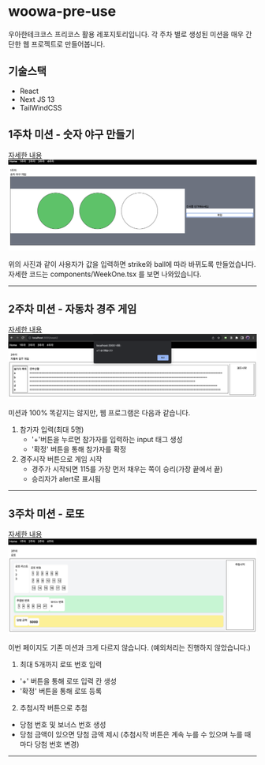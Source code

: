 # woowa-pre-use
우아한테크코스 프리코스 활용 레포지토리입니다. 각 주차 별로 생성된 미션을 매우 간단한 웹 프로젝트로 만들어봅니다.

## 기술스택
- React
- Next JS 13
- TailWindCSS

## 1주차 미션 - 숫자 야구 만들기
[자세한 내용](https://github.com/leeyulgok/javascript-baseball-6)
![1주차 이미지](public/1주차.png)

위의 사진과 같이 사용자가 값을 입력하면 strike와 ball에 따라 바뀌도록 만들었습니다.
자세한 코드는 components/WeekOne.tsx 를 보면 나와있습니다.

---
## 2주차 미션 - 자동차 경주 게임
[자세한 내용](https://github.com/leeyulgok/javascript-racingcar-6)
![2주차 이미지](public/2주차.png)

미션과 100% 똑같지는 않지만, 웹 프로그램은 다음과 같습니다.
1. 참가자 입력(최대 5명)
   - '+'버튼을 누르면 참가자를 입력하는 input 태그 생성
   - '확정' 버튼을 통해 참가자를 확정
2. 경주시작 버튼으로 게임 시작
   - 경주가 시작되면 115를 가장 먼저 채우는 쪽이 승리(가장 끝에서 끝)
   - 승리자가 alert로 표시됨

---
## 3주차 미션 - 로또
[자세한 내용](https://github.com/leeyulgok/javascript-lotto-6)
![3주차 이미지](public/3주차.png)

이번 페이지도 기존 미션과 크게 다르지 않습니다.
(예외처리는 진행하지 않았습니다.)

1. 최대 5개까지 로또 번호 입력
  - '+' 버튼을 통해 로또 입력 칸 생성
  - '확정' 버튼을 통해 로또 등록
2. 추첨시작 버튼으로 추첨
  - 당첨 번호 및 보너스 번호 생성
  - 당첨 금액이 있으면 당첨 금액 제시
    (추첨시작 버튼은 계속 누를 수 있으며 누를 때 마다 당첨 번호 변경)
---

